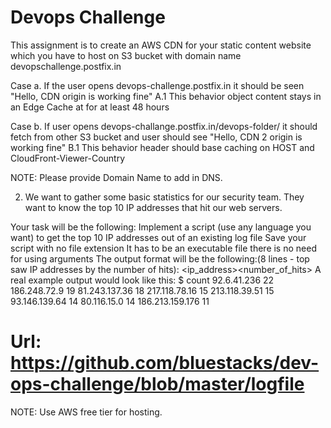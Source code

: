 # Devops Challenge

This assignment is to create an AWS CDN for your static content website which you have to host on S3 bucket with domain name devopschallenge.postfix.in

Case a. If the user opens devops-challenge.postfix.in it should be seen "Hello, CDN origin is working fine"
A.1 This behavior object content stays in an Edge Cache at for at least 48 hours

Case b. If user opens devops-challange.postfix.in/devops-folder/ it should fetch from other S3 bucket and user should see "Hello, CDN 2 origin is working fine"
B.1 This behavior header should base caching on HOST and CloudFront-Viewer-Country

NOTE: Please provide Domain Name to add in DNS.

2. We want to gather some basic statistics for our security team. They want to know the top 10 IP addresses that hit our web servers.

Your task will be the following:
Implement a script (use any language you want) to get the top 10 IP addresses out of an existing log file
Save your script with no file extension
It has to be an executable file
there is no need for using arguments
The output format will be the following:(8 lines - top saw IP addresses by the number of hits):
<ip_address><space><number_of_hits>
A real example output would look like this:
$ count
92.6.41.236 22
186.248.72.9 19
81.243.137.36 18
217.118.78.16 15
213.118.39.51 15
93.146.139.64 14
80.116.15.0 14
186.213.159.176 11
  
# Url: https://github.com/bluestacks/dev-ops-challenge/blob/master/logfile

NOTE: Use AWS free tier for hosting.

